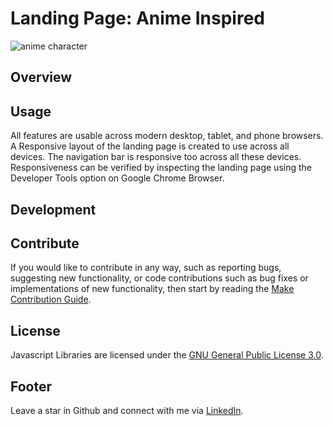 # Landing Page: Anime Inspired
![anime character](https://s3-ap-northeast-1.amazonaws.com/psh-ex-ftnikkei-3937bb4/images/5/3/5/8/28668535-1-eng-GB/%E3%82%BD%E3%83%8B%E3%83%BC%E4%B8%8A%EF%BC%89%E8%BF%BD%E5%8A%A0%E3%80%80%E9%AC%BC%E6%BB%85%E3%81%AE%E5%88%8320200805183428557_Data.jpg)

## Overview



## Usage
All features are usable across modern desktop, tablet, and phone browsers.
A Responsive layout of the landing page is created to use across all devices.
The navigation bar is responsive too across all these devices.
Responsiveness can be verified by inspecting the landing page using the Developer Tools option on Google Chrome Browser.

## Development


## Contribute
If you would like to contribute in any way, such as reporting bugs, suggesting new functionality, or code
contributions such as bug fixes or implementations of new functionality, then start by reading the [Make Contribution Guide](https://www.dataschool.io/how-to-contribute-on-github/).

## License
Javascript Libraries are licensed under the [GNU General Public License 3.0](https://opensource.org/licenses/GPL-3.0).

## Footer
Leave a star in Github and connect with me via [LinkedIn](https://www.linkedin.com/in/brian-odhiambo-98bb7a12a/).